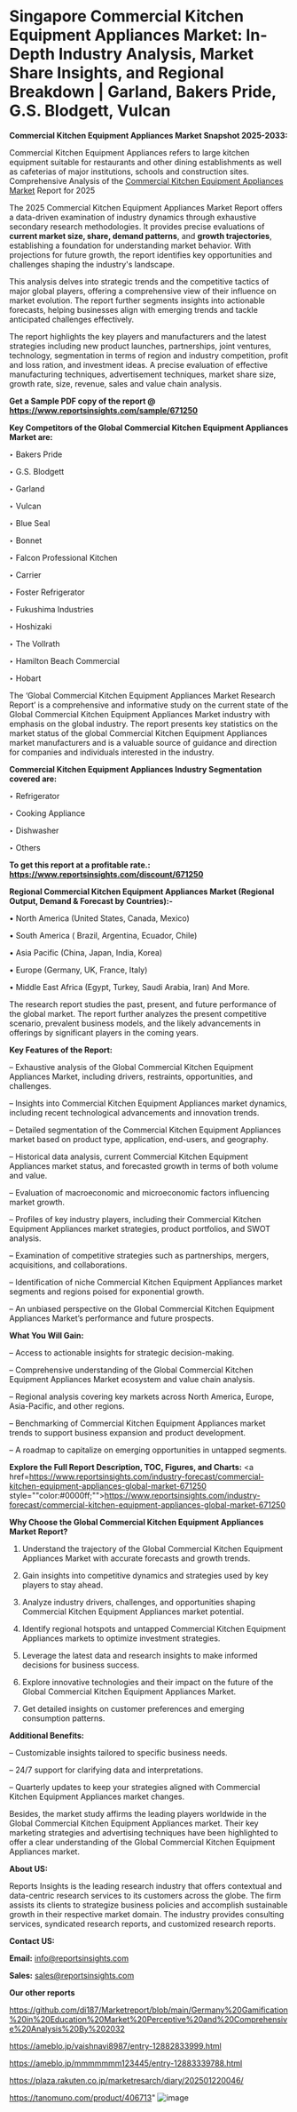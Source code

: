# Singapore Commercial Kitchen Equipment Appliances Market: In-Depth Industry Analysis, Market Share Insights, and Regional Breakdown | Garland, Bakers Pride, G.S. Blodgett, Vulcan

<strong>Commercial Kitchen Equipment Appliances Market Snapshot 2025-2033:</strong>

Commercial Kitchen Equipment Appliances refers to large kitchen equipment suitable for restaurants and other dining establishments as well as cafeterias of major institutions, schools and construction sites. Comprehensive Analysis of the <a href=https://www.reportsinsights.com/sample/671250>Commercial Kitchen Equipment Appliances Market</a> Report for 2025

The 2025 Commercial Kitchen Equipment Appliances Market Report offers a data-driven examination of industry dynamics through exhaustive secondary research methodologies. It provides precise evaluations of <strong>current market size, share, demand patterns</strong>, and <strong>growth trajectories</strong>, establishing a foundation for understanding market behavior. With projections for future growth, the report identifies key opportunities and challenges shaping the industry's landscape.

This analysis delves into strategic trends and the competitive tactics of major global players, offering a comprehensive view of their influence on market evolution. The report further segments insights into actionable forecasts, helping businesses align with emerging trends and tackle anticipated challenges effectively.

The report highlights the key players and manufacturers and the latest strategies including new product launches, partnerships, joint ventures, technology, segmentation in terms of region and industry competition, profit and loss ration, and investment ideas. A precise evaluation of effective manufacturing techniques, advertisement techniques, market share size, growth rate, size, revenue, sales and value chain analysis.

<strong>Get a Sample PDF copy of the report @ <a href=https://www.reportsinsights.com/sample/671250 style=color:#0000ff;>https://www.reportsinsights.com/sample/671250</a></strong>

<strong>Key Competitors of the Global Commercial Kitchen Equipment Appliances Market are:</strong>

‣ Bakers Pride

‣ G.S. Blodgett

‣ Garland

‣ Vulcan

‣ Blue Seal

‣ Bonnet

‣ Falcon Professional Kitchen

‣ Carrier

‣ Foster Refrigerator

‣ Fukushima Industries

‣ Hoshizaki

‣ The Vollrath

‣ Hamilton Beach Commercial

‣ Hobart

The ‘Global Commercial Kitchen Equipment Appliances Market Research Report’ is a comprehensive and informative study on the current state of the Global Commercial Kitchen Equipment Appliances Market industry with emphasis on the global industry. The report presents key statistics on the market status of the global Commercial Kitchen Equipment Appliances market manufacturers and is a valuable source of guidance and direction for companies and individuals interested in the industry.

<strong>Commercial Kitchen Equipment Appliances Industry Segmentation covered are:</strong>

‣ Refrigerator

‣ Cooking Appliance

‣ Dishwasher

‣ Others

<strong>To get this report at a profitable rate.: <a href=https://www.reportsinsights.com/discount/671250 style=color:#0000ff;>https://www.reportsinsights.com/discount/671250</a></strong>

<strong>Regional Commercial Kitchen Equipment Appliances Market (Regional Output, Demand &amp; Forecast by Countries):-</strong>

• North America (United States, Canada, Mexico)

• South America ( Brazil, Argentina, Ecuador, Chile)

• Asia Pacific (China, Japan, India, Korea)

• Europe (Germany, UK, France, Italy)

• Middle East Africa (Egypt, Turkey, Saudi Arabia, Iran) And More.

The research report studies the past, present, and future performance of the global market. The report further analyzes the present competitive scenario, prevalent business models, and the likely advancements in offerings by significant players in the coming years.

<strong>Key Features of the Report:</strong>

– Exhaustive analysis of the Global Commercial Kitchen Equipment Appliances Market, including drivers, restraints, opportunities, and challenges.

– Insights into Commercial Kitchen Equipment Appliances market dynamics, including recent technological advancements and innovation trends.

– Detailed segmentation of the Commercial Kitchen Equipment Appliances market based on product type, application, end-users, and geography.

– Historical data analysis, current Commercial Kitchen Equipment Appliances market status, and forecasted growth in terms of both volume and value.

– Evaluation of macroeconomic and microeconomic factors influencing market growth.

– Profiles of key industry players, including their Commercial Kitchen Equipment Appliances market strategies, product portfolios, and SWOT analysis.

– Examination of competitive strategies such as partnerships, mergers, acquisitions, and collaborations.

– Identification of niche Commercial Kitchen Equipment Appliances market segments and regions poised for exponential growth.

– An unbiased perspective on the Global Commercial Kitchen Equipment Appliances Market’s performance and future prospects.

<strong>What You Will Gain:</strong>

– Access to actionable insights for strategic decision-making.

– Comprehensive understanding of the Global Commercial Kitchen Equipment Appliances Market ecosystem and value chain analysis.

– Regional analysis covering key markets across North America, Europe, Asia-Pacific, and other regions.

– Benchmarking of Commercial Kitchen Equipment Appliances market trends to support business expansion and product development.

– A roadmap to capitalize on emerging opportunities in untapped segments.

<strong>Explore the Full Report Description, TOC, Figures, and Charts:</strong>
<a href=https://www.reportsinsights.com/industry-forecast/commercial-kitchen-equipment-appliances-global-market-671250 style=""color:#0000ff;"">https://www.reportsinsights.com/industry-forecast/commercial-kitchen-equipment-appliances-global-market-671250</a>

<strong>Why Choose the Global Commercial Kitchen Equipment Appliances Market Report?</strong>

1. Understand the trajectory of the Global Commercial Kitchen Equipment Appliances Market with accurate forecasts and growth trends.

2. Gain insights into competitive dynamics and strategies used by key players to stay ahead.

3. Analyze industry drivers, challenges, and opportunities shaping Commercial Kitchen Equipment Appliances market potential.

4. Identify regional hotspots and untapped Commercial Kitchen Equipment Appliances markets to optimize investment strategies.

5. Leverage the latest data and research insights to make informed decisions for business success.

6. Explore innovative technologies and their impact on the future of the Global Commercial Kitchen Equipment Appliances Market.

7. Get detailed insights on customer preferences and emerging consumption patterns.

<strong>Additional Benefits:</strong>

– Customizable insights tailored to specific business needs.

– 24/7 support for clarifying data and interpretations.

– Quarterly updates to keep your strategies aligned with Commercial Kitchen Equipment Appliances market changes.

Besides, the market study affirms the leading players worldwide in the Global Commercial Kitchen Equipment Appliances market. Their key marketing strategies and advertising techniques have been highlighted to offer a clear understanding of the Global Commercial Kitchen Equipment Appliances market.

<strong><strong>About US</strong>:</strong>

Reports Insights is the leading research industry that offers contextual and data-centric research services to its customers across the globe. The firm assists its clients to strategize business policies and accomplish sustainable growth in their respective market domain. The industry provides consulting services, syndicated research reports, and customized research reports.

<strong>Contact US:</strong>

<p class=><b>Email:</b> <a href=mailto:info@reportsinsights.com>info@reportsinsights.com</a></p>
<p class=><b>Sales:</b> <a href=mailto:sales@reportsinsights.com>sales@reportsinsights.com</a></p>

<strong>Our other reports</strong>

<a href=https://github.com/di187/Marketreport/blob/main/Germany%20Gamification%20in%20Education%20Market%20Perceptive%20and%20Comprehensive%20Analysis%20By%202032>https://github.com/di187/Marketreport/blob/main/Germany%20Gamification%20in%20Education%20Market%20Perceptive%20and%20Comprehensive%20Analysis%20By%202032</a>

<a href=https://ameblo.jp/vaishnavi8987/entry-12882833999.html>https://ameblo.jp/vaishnavi8987/entry-12882833999.html</a>

<a href=https://ameblo.jp/mmmmmmm123445/entry-12883339788.html>https://ameblo.jp/mmmmmmm123445/entry-12883339788.html</a>

<a href=https://plaza.rakuten.co.jp/marketresarch/diary/202501220046/>https://plaza.rakuten.co.jp/marketresarch/diary/202501220046/</a>

<a href=https://tanomuno.com/product/406713>https://tanomuno.com/product/406713</a>"
![image](https://github.com/user-attachments/assets/fb69f2cd-0cd2-48de-b1e8-bfaa59e42b9f)
